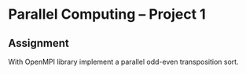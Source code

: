# Parallel Computing – Project 1

## Assignment
With OpenMPI library implement a parallel odd-even transposition sort.
